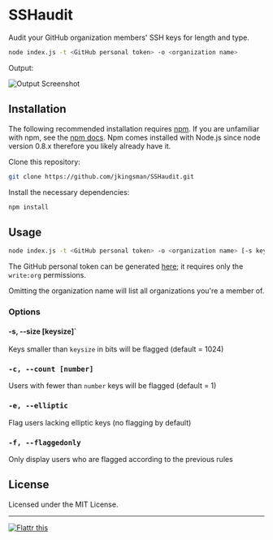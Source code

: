 # SSHaudit

Audit your GitHub organization members' SSH keys for length and type.

```bash
node index.js -t <GitHub personal token> -o <organization name>
```

Output:

![Output Screenshot](https://raw.githubusercontent.com/jkingsman/SSHaudit/master/screenshot.png)

## Installation
The following recommended installation requires [npm](https://npmjs.org/). If you are unfamiliar with npm, see the [npm docs](https://npmjs.org/doc/). Npm comes installed with Node.js since node version 0.8.x therefore you likely already have it.

Clone this repository:

```bash
git clone https://github.com/jkingsman/SSHaudit.git
```

Install the necessary dependencies:

```bash
npm install
```

## Usage

```bash
node index.js -t <GitHub personal token> -o <organization name> [-s keysize] [-c count] [-e] [-f]
```
The GitHub personal token can be generated [here](https://github.com/settings/tokens/new); it requires only the `write:org` permissions.

Omitting the organization name will list all organizations you're a member of.

### Options

#### -s, --size [keysize]`
Keys smaller than `keysize` in bits will be flagged (default = 1024)

### `-c, --count [number]`
Users with fewer than `number` keys will be flagged (default = 1)

### `-e, --elliptic`
Flag users lacking elliptic keys (no flagging by default)

### `-f, --flaggedonly`
Only display users who are flagged according to the previous rules

## License

Licensed under the MIT License.

***

[![Flattr this](http://api.flattr.com/button/flattr-badge-large.png)](https://flattr.com/submit/auto?user_id=jkingsman&url=https%3A%2F%2Fgithub.com%2Fjkingsman%2FSSHaudit)
